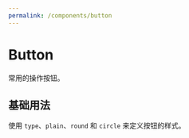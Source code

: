 ```yaml
---
permalink: /components/button
---
```


# Button

常用的操作按钮。

## 基础用法

使用 `type`、`plain`、`round` 和 `circle` 来定义按钮的样式。

<demo src="./__demos__/basic.vue"></demo>
